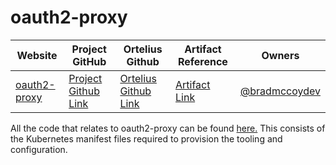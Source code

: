 # oauth2-proxy

| Website | Project GitHub | Ortelius Github | Artifact Reference | Owners |
| --- | --- | --- | --- | --- |
| [oauth2-proxy](https://oauth2-proxy.github.io/oauth2-proxy/) | [Project Github Link](https://github.com/oauth2-proxy/oauth2-proxy) | [Ortelius Github Link](https://github.com/ortelius/ortelius-kubernetes) | [Artifact Link](https://artifacthub.io/packages/helm/oauth2-proxy/oauth2-proxy) | [@bradmccoydev](https://github.com/bradmccoydev)  |

All the code that relates to oauth2-proxy can be found [here.](https://github.com:ortelius/ortelius-kubernetes/) This consists of the Kubernetes manifest files required to provision the tooling and configuration.
